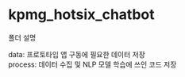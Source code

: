 # kpmg_hotsix_chatbot

폴더 설명  
  
data: 프로토타입 앱 구동에 필요한 데이터 저장  
process: 데이터 수집 및 NLP 모델 학습에 쓰인 코드 저장  
